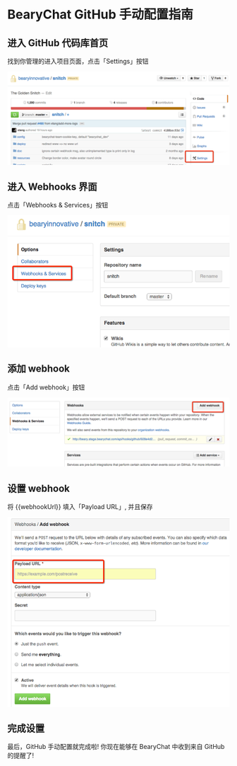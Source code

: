 # BearyChat GitHub 手动配置指南

## 进入 GitHub 代码库首页

找到你管理的进入项目页面，点击「Settings」按钮

![](/images/tutorial/github_settings.png)

## 进入 Webhooks 界面

点击「Webhooks & Services」按钮

![](/images/tutorial/github_webhooks.png)

## 添加 webhook

点击「Add webhook」按钮

![](/images/tutorial/github_add_webhook.png)

## 设置 webhook

将 {{webhookUrl}} 填入「Payload URL」, 并且保存

![](/images/tutorial/github_payload_url.png)

## 完成设置

最后，GitHub 手动配置就完成啦! 你现在能够在 BearyChat 中收到来自 GitHub 的提醒了!

